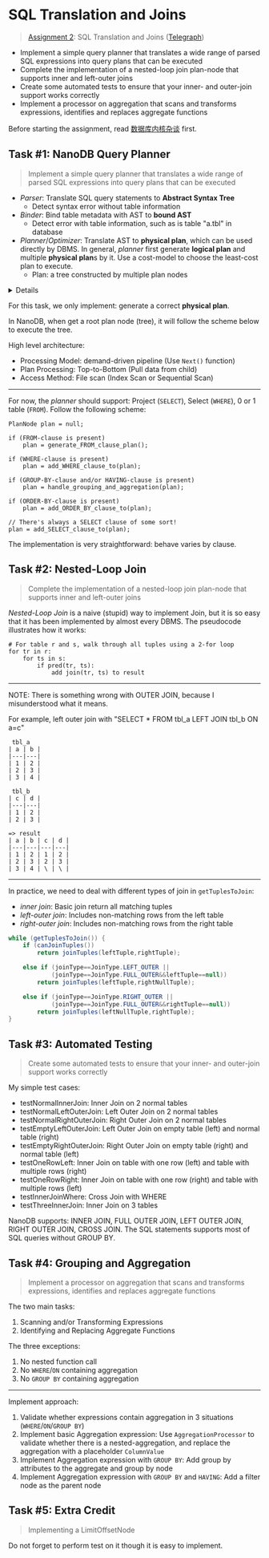 # SQL Translation and Joins

> [Assignment 2](http://courses.cms.caltech.edu/cs122/assignments/lab2.html):
> SQL Translation and Joins
> ([Telegraph](https://telegra.ph/Assignment-2-SQL-Translation-and-Joins-11-02))

* Implement a simple query planner that translates a wide range of parsed SQL
  expressions into query plans that can be executed
* Complete the implementation of a nested-loop join plan-node that supports
  inner and left-outer joins
* Create some automated tests to ensure that your inner- and outer-join support
  works correctly
* Implement a processor on aggregation that scans and transforms expressions,
  identifies and replaces aggregate functions

Before starting the assignment,
read [数据库内核杂谈](https://www.infoq.cn/theme/46) first.

## Task #1: NanoDB Query Planner

> Implement a simple query planner that translates a wide range of parsed SQL
> expressions into query plans that can be executed

* *Parser*: Translate SQL query statements to **Abstract Syntax Tree**
    * Detect syntax error without table information
* *Binder*: Bind table metadata with AST to **bound AST**
    * Detect error with table information, such as is table "a.tbl" in database
* *Planner*/*Optimizer*: Translate AST to **physical plan**, which can be used
  directly by DBMS. In general, *planner* first generate **logical plan** and
  multiple **physical plan**s by it. Use a cost-model to choose the least-cost
  plan to execute.
    * Plan: a tree constructed by multiple plan nodes

<details>
<img alt="real database" src="https://static001.infoq.cn/resource/image/74/90/74207315eda9acd26bbb91c922b66c90.png">
<p></p>
<img alt="the life of a SQL query]s" src="https://user-images.githubusercontent.com/70138429/199474700-45b40411-90b4-44bb-9492-ff56742c7296.png">
</details>

For this task, we only implement: generate a correct **physical plan**.

In NanoDB, when get a root plan node (tree), it will follow the scheme below to
execute the tree.

High level architecture:
* Processing Model: demand-driven pipeline (Use `Next()` function)
* Plan Processing: Top-to-Bottom (Pull data from child)
* Access Method: File scan (Index Scan or Sequential Scan)

---

For now, the *planner* should support: Project (`SELECT`), Select (`WHERE`), 0
or 1 table (`FROM`). Follow the following scheme:

```
PlanNode plan = null;

if (FROM-clause is present)
    plan = generate_FROM_clause_plan();

if (WHERE-clause is present)
    plan = add_WHERE_clause_to(plan);

if (GROUP-BY-clause and/or HAVING-clause is present)
    plan = handle_grouping_and_aggregation(plan);

if (ORDER-BY-clause is present)
    plan = add_ORDER_BY_clause_to(plan);

// There's always a SELECT clause of some sort!
plan = add_SELECT_clause_to(plan);
```

The implementation is very straightforward: behave varies by clause.

## Task #2: Nested-Loop Join

> Complete the implementation of a nested-loop join plan-node that supports
> inner and left-outer joins

*Nested-Loop Join* is a naive (stupid) way to implement Join, but it is so easy
that it has been implemented by almost every DBMS. The pseudocode illustrates
how it works:

```
# For table r and s, walk through all tuples using a 2-for loop
for tr in r:
    for ts in s:
        if pred(tr, ts):
            add join(tr, ts) to result
```

---

NOTE: There is something wrong with OUTER JOIN, because I misunderstood what it
means.

For example, left outer join with "SELECT * FROM tbl_a LEFT JOIN tbl_b ON a=c"

```
 tbl_a
| a | b |
|---|---|
| 1 | 2 |
| 2 | 3 |
| 3 | 4 |

 tbl_b
| c | d |
|---|---|
| 1 | 2 |
| 2 | 3 |

=> result
| a | b | c | d |
|---|---|---|---|
| 1 | 2 | 1 | 2 |
| 2 | 3 | 2 | 3 |
| 3 | 4 | \ | \ |
```

---

In practice, we need to deal with different types of join in `getTuplesToJoin`:
* *inner join*: Basic join return all matching tuples
* *left-outer join*: Includes non-matching rows from the left table
* *right-outer join*: Includes non-matching rows from the right table

```java
while (getTuplesToJoin()) {
    if (canJoinTuples())
        return joinTuples(leftTuple,rightTuple);

    else if (joinType==JoinType.LEFT_OUTER ||
            (joinType==JoinType.FULL_OUTER&&leftTuple==null))
        return joinTuples(leftTuple,rightNullTuple);

    else if (joinType==JoinType.RIGHT_OUTER ||
            (joinType==JoinType.FULL_OUTER&&rightTuple==null))
        return joinTuples(leftNullTuple,rightTuple);
}
```

## Task #3: Automated Testing

> Create some automated tests to ensure that your inner- and outer-join support
> works correctly

My simple test cases:
* testNormalInnerJoin: Inner Join on 2 normal tables
* testNormalLeftOuterJoin: Left Outer Join on 2 normal tables
* testNormalRightOuterJoin: Right Outer Join on 2 normal tables
* testEmptyLeftOuterJoin: Left Outer Join on empty table (left) and normal
  table (right)
* testEmptyRightOuterJoin: Right Outer Join on empty table (right) and normal
  table (left)
* testOneRowLeft: Inner Join on table with one row (left) and table with
  multiple rows (right)
* testOneRowRight: Inner Join on table with one row (right) and table with
  multiple rows (left)
* testInnerJoinWhere: Cross Join with WHERE
* testThreeInnerJoin: Inner Join on 3 tables

NanoDB supports: INNER JOIN, FULL OUTER JOIN, LEFT OUTER JOIN, RIGHT OUTER JOIN,
CROSS JOIN. The SQL statements supports most of SQL queries without GROUP BY.

## Task #4: Grouping and Aggregation

> Implement a processor on aggregation that scans and transforms expressions,
> identifies and replaces aggregate functions

The two main tasks:
1. Scanning and/or Transforming Expressions
2. Identifying and Replacing Aggregate Functions

The three exceptions:
1. No nested function call
2. No `WHERE`/`ON` containing aggregation
3. No `GROUP BY` containing aggregation

---

Implement approach:
1. Validate whether expressions contain aggregation in 3 situations
   (`WHERE`/`ON`/`GROUP BY`)
2. Implement basic Aggregation expression: Use `AggregationProcessor` to
   validate whether there is a nested-aggregation, and replace the aggregation
   with a placeholder `ColumnValue`
3. Implement Aggregation expression with `GROUP BY`: Add group by attributes
   to the aggregate and group by node
4. Implement Aggregation expression with `GROUP BY` and `HAVING`: Add a filter
   node as the parent node

## Task #5: Extra Credit

> Implementing a LimitOffsetNode

Do not forget to perform test on it though it is easy to implement.
